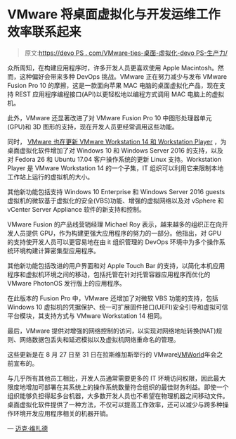 # VMware 将桌面虚拟化与开发运维工作效率联系起来

> 原文:[https://devo PS . com/VMware-ties-桌面-虚拟化-devo PS-生产力/](https://devops.com/vmware-ties-desktop-virtualization-devops-productivity/)

众所周知，在构建应用程序时，许多开发人员更喜欢使用 Apple Macintosh。然而，这种偏好会带来多种 DevOps 挑战。VMware 正在努力减少与发布 VMware Fusion Pro 10 的摩擦，这是一款面向苹果 MAC 电脑的桌面虚拟化产品，现在支持 REST 应用程序编程接口(API)以更轻松地以编程方式调用 MAC 电脑上的虚拟机。

此外，VMware 还显著改进了对 VMware Fusion Pro 10 中图形处理器单元(GPU)和 3D 图形的支持，现在开发人员更经常调用这些功能。

同时， [VMware 也在更新 VMware Workstation 14 和 Workstation Player](https://blogs.vmware.com/workstation/2017/08/announcing-vmware-workstation-14.html) ，为桌面虚拟化软件增加了对 Windows 10 和 Windows Server 2016 的支持，以及对 Fedora 26 和 Ubuntu 17.04 客户操作系统的更新 Linux 支持。Workstation Player 是 VMware Workstation 14 的一个子集，IT 组织可以利用它来限制本地工作站上运行的虚拟机的大小。

其他新功能包括支持 Windows 10 Enterprise 和 Windows Server 2016 guests 虚拟机的微软基于虚拟化的安全(VBS)功能、增强的虚拟网络以及对 vSphere 和 vCenter Server Appliance 软件的新支持和控制。

VMware Fusion 的产品线营销经理 Michael Roy 表示，越来越多的组织正在向开发人员提供 GPU，作为构建更强大应用程序的努力的一部分。他指出，对 GPU 的支持使开发人员可以更容易地在由 it 组织管理的 DevOps 环境中为多个操作系统环境构建计算密集型应用程序。

其他新功能包括改进的用户界面和对 Apple Touch Bar 的支持，以简化本机应用程序和虚拟机环境之间的移动，包括托管在针对托管容器应用程序而优化的 VMware PhotonOS 发行版上的应用程序。

在此版本的 Fusion Pro 中，VMware 还增加了对微软 VBS 功能的支持，包括 Windows 10 虚拟机的凭据保护、统一可扩展固件接口(UEFI)安全引导和虚拟可信平台模块，其支持方式与 VMware Workstation 14 相同。

最后，VMware 提供对增强的网络控制的访问，以实现对网络地址转换(NAT)规则、网络数据包丢失和延迟模拟以及虚拟机网络重命名的管理。

这些更新是在 8 月 27 日至 31 日在拉斯维加斯举行的 VMware[VMWorld](https://www.vmworld.com/en/index.html)年会之前宣布的。

与几乎所有其他员工相比，开发人员通常需要更多的 IT 环境访问权限，因此最大限度地增加可部署在其系统上的操作系统数量符合组织的最佳财务利益。即使一个组织能够负担得起多台机器，大多数开发人员也不希望在物理机器之间移动文件。桌面虚拟化软件提供了一种方法，不仅可以提高工作效率，还可以减少与跨多种操作环境开发应用程序相关的机器开销。

— [迈克·维扎德](https://devops.com/author/mike-vizard/)
